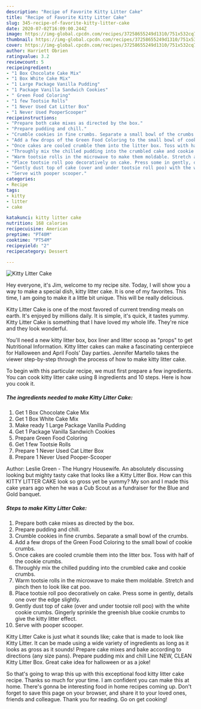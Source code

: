 ```yaml
---
description: "Recipe of Favorite Kitty Litter Cake"
title: "Recipe of Favorite Kitty Litter Cake"
slug: 345-recipe-of-favorite-kitty-litter-cake
date: 2020-07-02T16:09:00.244Z
image: https://img-global.cpcdn.com/recipes/37258655249d1310/751x532cq70/kitty-litter-cake-recipe-main-photo.jpg
thumbnail: https://img-global.cpcdn.com/recipes/37258655249d1310/751x532cq70/kitty-litter-cake-recipe-main-photo.jpg
cover: https://img-global.cpcdn.com/recipes/37258655249d1310/751x532cq70/kitty-litter-cake-recipe-main-photo.jpg
author: Harriett Obrien
ratingvalue: 3.2
reviewcount: 5
recipeingredient:
- "1 Box Chocolate Cake Mix"
- "1 Box White Cake Mix"
- "1 Large Package Vanilla Pudding"
- "1 Package Vanilla Sandwich Cookies"
- " Green Food Coloring"
- "1 few Tootsie Rolls"
- "1 Never Used Cat Litter Box"
- "1 Never Used PooperScooper"
recipeinstructions:
- "Prepare both cake mixes as directed by the box."
- "Prepare pudding and chill."
- "Crumble cookies in fine crumbs. Separate a small bowl of the crumbs."
- "Add a few drops of the Green Food Coloring to the small bowl of cookie crumbs."
- "Once cakes are cooled crumble them into the litter box. Toss with half of the cookie crumbs."
- "Throughly mix the chilled pudding into the crumbled cake and cookie crumbs."
- "Warm tootsie rolls in the microwave to make them moldable. Stretch and pinch then to look like cat poo."
- "Place tootsie roll poo decoratively on cake. Press some in gently, details one over the edge slightly."
- "Gently dust top of cake (over and under tootsie roll poo) with the white cookie crumbs. Gingerly sprinkle the greenish blue cookie crumbs to give the kitty litter effect."
- "Serve with pooper scooper."
categories:
- Recipe
tags:
- kitty
- litter
- cake

katakunci: kitty litter cake 
nutrition: 168 calories
recipecuisine: American
preptime: "PT40M"
cooktime: "PT54M"
recipeyield: "2"
recipecategory: Dessert

---
```



![Kitty Litter Cake](https://img-global.cpcdn.com/recipes/37258655249d1310/751x532cq70/kitty-litter-cake-recipe-main-photo.jpg)

Hey everyone, it's Jim, welcome to my recipe site. Today, I will show you a way to make a special dish, kitty litter cake. It is one of my favorites. This time, I am going to make it a little bit unique. This will be really delicious.

Kitty Litter Cake is one of the most favored of current trending meals on earth. It's enjoyed by millions daily. It is simple, it's quick, it tastes yummy. Kitty Litter Cake is something that I have loved my whole life. They're nice and they look wonderful.

You&#39;ll need a new kitty litter box, box liner and litter scoop as &#34;props&#34; to get Nutritional Information. Kitty litter cakes can make a fascinating centerpiece for Halloween and April Fools&#39; Day parties. Jennifer Martello takes the viewer step-by-step through the process of how to make kitty litter cake.


To begin with this particular recipe, we must first prepare a few ingredients. You can cook kitty litter cake using 8 ingredients and 10 steps. Here is how you cook it.

<!--inarticleads1-->

##### The ingredients needed to make Kitty Litter Cake:

1. Get 1 Box Chocolate Cake Mix
1. Get 1 Box White Cake Mix
1. Make ready 1 Large Package Vanilla Pudding
1. Get 1 Package Vanilla Sandwich Cookies
1. Prepare  Green Food Coloring
1. Get 1 few Tootsie Rolls
1. Prepare 1 Never Used Cat Litter Box
1. Prepare 1 Never Used Pooper-Scooper


Author: Leslie Green - The Hungry Housewife. An absolutely discussing looking but mighty tasty cake that looks like a Kitty Litter Box. How can this KITTY LITTER CAKE look so gross yet be yummy? My son and I made this cake years ago when he was a Cub Scout as a fundraiser for the Blue and Gold banquet. 

<!--inarticleads2-->

##### Steps to make Kitty Litter Cake:

1. Prepare both cake mixes as directed by the box.
1. Prepare pudding and chill.
1. Crumble cookies in fine crumbs. Separate a small bowl of the crumbs.
1. Add a few drops of the Green Food Coloring to the small bowl of cookie crumbs.
1. Once cakes are cooled crumble them into the litter box. Toss with half of the cookie crumbs.
1. Throughly mix the chilled pudding into the crumbled cake and cookie crumbs.
1. Warm tootsie rolls in the microwave to make them moldable. Stretch and pinch then to look like cat poo.
1. Place tootsie roll poo decoratively on cake. Press some in gently, details one over the edge slightly.
1. Gently dust top of cake (over and under tootsie roll poo) with the white cookie crumbs. Gingerly sprinkle the greenish blue cookie crumbs to give the kitty litter effect.
1. Serve with pooper scooper.


Kitty Litter Cake is just what it sounds like; cake that is made to look like Kitty Litter. It can be made using a wide variety of ingredients as long as it looks as gross as it sounds! Prepare cake mixes and bake according to directions (any size pans). Prepare pudding mix and chill Line NEW, CLEAN Kitty Litter Box. Great cake idea for halloween or as a joke! 

So that's going to wrap this up with this exceptional food kitty litter cake recipe. Thanks so much for your time. I am confident you can make this at home. There's gonna be interesting food in home recipes coming up. Don't forget to save this page on your browser, and share it to your loved ones, friends and colleague. Thank you for reading. Go on get cooking!
